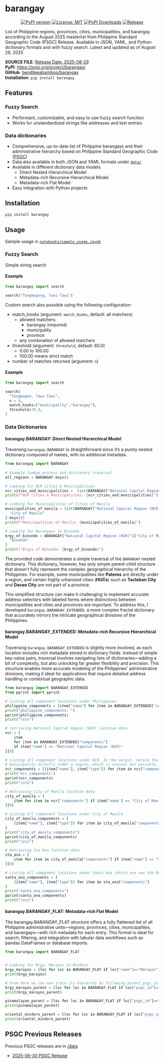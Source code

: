 # barangay
[<p style="text-align:center;">![PyPI version](https://img.shields.io/pypi/v/barangay.svg)](https://pypi.org/project/barangay/) [![License: MIT](https://img.shields.io/badge/License-MIT-yellow.svg)](https://opensource.org/licenses/MIT) [![PyPI Downloads](https://static.pepy.tech/badge/barangay)](https://pepy.tech/projects/barangay) [![Release](https://github.com/bendlikeabamboo/barangay/actions/workflows/publish.yaml/badge.svg)](https://github.com/bendlikeabamboo/barangay/actions/workflows/publish.yaml)<p>
<p>
List of Philippine regions, provinces, cities, municipalities, and barangay according to
 the August 2025 masterlist from Philippine Standard Geographic Code (PSGC) Release. 
 Available in JSON, YAML, and Python dictionary formats and with fuzzy search. Latest 
 and updated as of August 29, 2025

__SOURCE FILE__: [Release Date: 2025-08-29](https://psa.gov.ph/classification/psgc/node/1684078573) <br>
__PyPI__: https://pypi.org/project/barangay/ <br>
__GitHub__: [bendlikeabamboo/barangay](https://github.com/bendlikeabamboo/barangay) <br>
__Installation__: `pip install barangay`

## Features

### Fuzzy Search
- Performant, customizable, and easy to use fuzzy search function
- Works for unstandardized strings like addresses and text entries

### Data dictionaries
- Comprehensive, up-to-date list of Philippine barangays and their administrative
  hierarchy based on Philippine Standard Geographic Code ([PSGC](https://psa.gov.ph/classification/psgc))
- Data also available in both JSON and YAML formats under [`data/`](https://github.com/bendlikeabamboo/barangay/tree/main/barangay/data)
- Available in different dictionary data models
  - Direct Nested Hierarchical Model
  - Metadata-rich Recursive Hierarchical Model
  - Metadata-rich Flat Model
- Easy integration with Python projects

## Installation

```bash
pip install barangay
```

## Usage
Sample usage in [`notebooks/sample_usage.ipynb`](https://github.com/bendlikeabamboo/barangay/blob/main/notebooks/sample_usage.ipynb)

### Fuzzy Search

Simple string search

#### Example

```python
from barangay import search

search("Tongmageng, Tawi-Tawi")
```

Custom search also possible using the following configuration: 
- match_hooks (argument: `match_hooks`, default: all matchers)
  - allowed matchers:
    - barangay (required)
    - municipality
    - province
  - any combination of allowed matchers
- threshold (argument: `threshold`, default: 60.0)
  - 0.00 to 100.00
  - 100.00 means strict match
- number of matches returned (argument: `n`)
  
#### Example
```python
from barangay import search

search(
  "Tongmagen, Tawi-Tawi",
  n = 4,
  match_hooks=["municipality","barangay"],
  threshold=70.0,
)
```

### Data Dictionaries
#### barangay.BARANGAY: Direct Nested Hierarchical Model
Traversing `barangay.BARANGAY` is straightforward since it’s a purely nested dictionary
composed of names, with no additional metadata.

```python
from barangay import BARANGAY
  
# Example lookup process and dictionary traversal
all_regions = BARANGAY.keys()

# Looking for NCR Cities & Municipalities
ncr_cities_and_municipalities =  list(BARANGAY["National Capital Region (NCR)"].keys())
print(f"NCR Cities & Municipalities: {ncr_cities_and_municipalities}")

# Looking for Municipalities of Cities of Manila
municipalities_of_manila = list(BARANGAY["National Capital Region (NCR)"][
  "City of Manila"
].keys())
print(f"Municipalities of Manila: {municipalities_of_manila}")

# Looking for Barangays in Binondo
brgy_of_binondo = BARANGAY["National Capital Region (NCR)"]["City of Manila"][
  "Binondo"
]
print(f"Brgys of Binondo: {brgy_of_binondo}")
```

The provided code demonstrates a simple traversal of the `BARANGAY` nested dictionary.
This dictionary, however, has only simple parent-child structure that doesn't fully
represent the complex geographical hierarchy of the Philippines. For example, some
municipalities like __Pateros__ are directly under a region, and certain highly
urbanized cities (__HUCs__) such as __Tacloban City__ and __Davao City__ are not part of
a province.

This simplified structure can make it challenging to implement accurate address
selectors with labeled forms where distinctions between municipalities and cities and
provinces are important. To address this, I developed `barangay.BARANGAY_EXTENDED`, a
more complex fractal dictionary that accurately mirrors the intricate geographical
divisions of the Philippines.

#### barangay.BARANGAY_EXTENDED: Metadata-rich Recursive Hierarchical Model
Traversing `barangay.BARANGAY_EXTENDED` is slightly more involved, as each location
includes rich metadata stored in dictionary fields. Instead of simple key-value pairs,
traversal involves navigating lists of dictionaries—adding a bit of complexity, but also
unlocking far greater flexibility and precision. This structure enables more accurate
modeling of the Philippines' administrative divisions, making it ideal for applications
that require detailed address handling or contextual geographic data.

```python
from barangay import BARANGAY_EXTENDED
from pprint import pprint

# Listing all component locations under Philippines
philippine_components = [item["name"] for item in BARANGAY_EXTENDED["components"]]
print("philippine_components: ")
pprint(philippine_components)
print("\n\n")

# retrieving National Capital Region (NCR) location data
ncr = [
    item
    for item in BARANGAY_EXTENDED["components"]
    if item["name"] == "National Capital Region (NCR)"
][0]

# Listing all component locations under NCR. In the output, notice tha Pateros is a
# municipality directly under a region, which is unusual but possible, nonetheless.
ncr_components = [(item["name"], item["type"]) for item in ncr["components"]]
print("ncr_components")
pprint(ncr_components)
print("\n\n")

# Retrieving City of Manila location data
city_of_manila = [
    item for item in ncr["components"] if item["name"] == "City of Manila"
][0]

# Listing all component locations under City of Manila
city_of_manila_components = [
    (item["name"], item["type"]) for item in city_of_manila["components"]
]
print("city_of_manila_components")
pprint(city_of_manila_components)
print("\n\n")

# Retrieving Sta Ana location data
sta_ana = [
    item for item in city_of_manila["components"] if item["name"] == "Santa Ana"
][0]

# Listing all component locations under Santa Ana (which are now the Barangay)
santa_ana_components = [
    (item["name"], item["type"]) for item in sta_ana["components"]
]
print("santa_ana_components")
pprint(santa_ana_components)
print("\n\n")
```

#### barangay.BARANGAY_FLAT: Metadata-rich Flat Model

The barangay.BARANGAY_FLAT structure offers a fully flattened list of all Philippine
administrative units—regions, provinces, cities, municipalities, and barangays—with rich
metadata for each entry. This format is ideal for search, filtering, and integration
with tabular data workflows such as pandas DataFrames or database imports.

```python
from barangay import BARANGAY_FLAT


# Looking for Brgy. Marayos in Mindoro
brgy_marayos = [loc for loc in BARANGAY_FLAT if loc["name"]=="Marayos"]
print(brgy_marayos)

# From here we can now trace its hierarchy by following parent_psgc_id
brgy_marayos_parent = [loc for loc in BARANGAY_FLAT if loc["psgc_id"]=="1705209000"]
print(brgy_marayos_parent)

pinamalayan_parent = [loc for loc in BARANGAY_FLAT if loc["psgc_id"]=="1705200000"]
print(pinamalayan_parent)

oriental_mindoro_parent = [loc for loc in BARANGAY_FLAT if loc["psgc_id"]=="1700000000"]
print(oriental_mindoro_parent)
```

## PSGC Previous Releases
Previous PSGC releases are in [/data](https://github.com/bendlikeabamboo/barangay/tree/main/barangay/data)
- [2025-06-30 PSGC Release](https://psa.gov.ph/classification/psgc/node/1684077694) <br>
